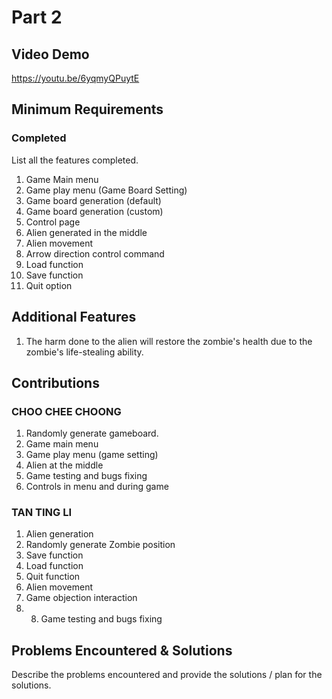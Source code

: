 # Part 2

## Video Demo
https://youtu.be/6yqmyQPuytE

## Minimum Requirements

### Completed

List all the features completed.

1. Game Main menu
2. Game play menu (Game Board Setting)
3. Game board generation (default)
4. Game board generation (custom)
5. Control page
6. Alien generated in the middle
7. Alien movement
8. Arrow direction control command
9. Load function
10. Save function
11. Quit option

## Additional Features
1. The harm done to the alien will restore the zombie's health due to the zombie's life-stealing ability.

## Contributions

### CHOO CHEE CHOONG

1. Randomly generate gameboard.
2. Game main menu
3. Game play menu (game setting)
4. Alien at the middle 
5. Game testing and bugs fixing
6. Controls in menu and during game

### TAN TING LI

1. Alien generation
2. Randomly generate Zombie position
3. Save function
4. Load function
5. Quit function
6. Alien movement
7. Game objection interaction
8. 8. Game testing and bugs fixing

## Problems Encountered & Solutions

Describe the problems encountered and provide the solutions / plan for the solutions.

